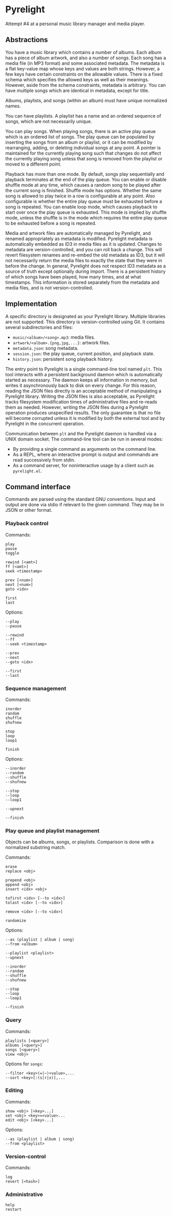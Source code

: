 # Pyrelight

Attempt #4 at a personal music library manager and media player.

## Abstractions

You have a music library which contains a number of albums. Each album
has a piece of album artwork, and also a number of songs. Each song
has a media file (in MP3 format) and some associated metadata. The
metadata is a flat key-value map whose keys and values are both
strings. However, a few keys have certain constraints on the allowable
values. There is a fixed schema which specifies the allowed keys as
well as their meanings. However, aside from the schema constraints,
metadata is arbitrary. You can have multiple songs which are identical
in metadata, except for title.

Albums, playlists, and songs (within an album) must have unique
normalized names.

You can have playlists. A playlist has a name and an ordered sequence
of songs, which are not necessarily unique.

You can play songs. When playing songs, there is an active play queue
which is an ordered list of songs. The play queue can be populated by
inserting the songs from an album or playlist, or it can be modified
by rearranging, adding, or deleting individual songs at any point. A
pointer is maintained for the currently playing song such that changes
do not affect the currently playing song unless that song is removed
from the playlist or moved to a different point.

Playback has more than one mode. By default, songs play sequentially
and playback terminates at the end of the play queue. You can enable
or disable shuffle mode at any time, which causes a random song to be
played after the current song is finished. Shuffle mode has options.
Whether the same song is allowed to play twice in a row is
configurable at any point. Also configurable is whether the entire
play queue must be exhausted before a song is repeated. You can enable
loop mode, which causes playback to start over once the play queue is
exhausted. This mode is implied by shuffle mode, unless the shuffle is
in the mode which requires the entire play queue to be exhausted
before a song is repeated.

Media and artwork files are automatically managed by Pyrelight, and
renamed appropriately as metadata is modified. Pyrelight metadata is
automatically embedded as ID3 in media files as it is updated. Changes
to metadata are version-controlled, and you can roll back a change.
This will revert filesystem renames and re-embed the old metadata as
ID3, but it will not necessarily return the media files to exactly the
state that they were in before the change. In general, Pyrelight does
not respect ID3 metadata as a source of truth except optionally during
import. There is a persistent history of which songs have been played,
how many times, and at what timestamps. This information is stored
separately from the metadata and media files, and is not
version-controlled.

## Implementation

A specific directory is designated as your Pyrelight library. Multiple
libraries are not supported. This directory is version-controlled
using Git. It contains several subdirectories and files:

* `music/<album>/<song>.mp3`: media files.
* `artwork/<album>.{png,jpg,...}`: artwork files.
* `metadata.json`: song metadata.
* `session.json`: the play queue, current position, and playback
  state.
* `history.json`: persistent song playback history.

The entry point to Pyrelight is a single command-line tool named
`plt`. This tool interacts with a persistent background daemon which
is automatically started as necessary. The daemon keeps all
information in memory, but writes it asynchronously back to disk on
every change. For this reason, reading the JSON files directly is an
acceptable method of manipulating a Pyrelight library. Writing the
JSON files is also acceptable, as Pyrelight tracks filesystem
modification times of administrative files and re-reads them as
needed. However, writing the JSON files during a Pyrelight operation
produces unspecified results. The only guarantee is that no file will
become corrupted unless it is modified by both the external tool and
by Pyrelight in the concurrent operation.

Communication between `plt` and the Pyrelight daemon is handled via a
UNIX domain socket. The command-line tool can be run in several modes:

* By providing a single command as arguments on the command line.
* As a REPL, where an interactive prompt is output and commands are
  read successively from stdin.
* As a command server, for noninteractive usage by a client such as
  `pyrelight.el`.

## Command interface

Commands are parsed using the standard GNU conventions. Input and
output are done via stdio if relevant to the given command. They may
be in JSON or other format.

### Playback control

Commands:

```
play
pause
toggle

rewind [<amt>]
ff [<amt>]
seek <timestamp>

prev [<num>]
next [<num>]
goto <idx>

first
last
```

Options:

```
--play
--pause

--rewind
--ff
--seek <timestamp>

--prev
--next
--goto <idx>

--first
--last
```

### Sequence management

Commands:

```
inorder
random
shuffle
shufnew

stop
loop
loop1

finish
```

Options:

```
--inorder
--random
--shuffle
--shufnew

--stop
--loop
--loop1

--upnext

--finish
```

### Play queue and playlist management

Objects can be albums, songs, or playlists. Comparison is done with a
normalized substring match.

Commands:

```
erase
replace <obj>

prepend <obj>
append <obj>
insert <idx> <obj>

tofirst <idx> [--to <idx>]
tolast <idx> [--to <idx>]

remove <idx> [--to <idx>]

randomize
```

Options:

```
--as (playlist | album | song)
--from <album>

--playlist <playlist>
--upnext

--inorder
--random
--shuffle
--shufnew

--stop
--loop
--loop1

--finish
```

### Query

Commands:

```
playlists [<query>]
albums [<query>]
songs [<query>]
view <obj>
```

Options for `songs`:

```
--filter <key>(=|~)<value>,...
--sort <key>[:(s|r|x)],...
```

### Editing

Commands:

```
show <obj> [<key>...]
set <obj> <key>=<value>...
edit <obj> [<key>...]
```

Options:

```
--as (playlist | album | song)
--from <playlist>
```

### Version-control

Commands:

```
log
revert [<hash>]
```

### Administrative

```
help
restart
```
